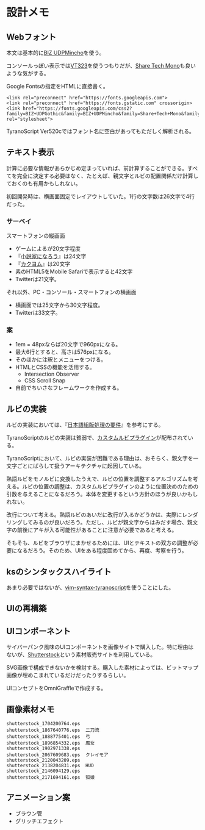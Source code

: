 # 設計メモ

## Webフォント

本文は基本的に[BIZ UDPMincho](https://fonts.google.com/specimen/BIZ+UDPMincho)を使う。

コンソールっぽい表示では[VT323](https://fonts.google.com/specimen/VT323)を使うつもりだが、[Share Tech Mono](https://fonts.google.com/specimen/Share+Tech+Mono)も良いような気がする。

Google Fontsの指定をHTMLに直接書く。

```
<link rel="preconnect" href="https://fonts.googleapis.com">
<link rel="preconnect" href="https://fonts.gstatic.com" crossorigin>
<link href="https://fonts.googleapis.com/css2?family=BIZ+UDPGothic&family=BIZ+UDPMincho&family=Share+Tech+Mono&family=VT323&display=swap" rel="stylesheet">
```

TyranoScript Ver520cではフォント名に空白があってもただしく解析される。

## テキスト表示

計算に必要な情報があらかじめ定まっていれば、前計算することができる。すべてを完全に決定する必要はなく、たとえば、親文字とルビの配置関係だけ計算しておくのも有用かもしれない。

初回開発時は、横画面固定でレイアウトしていた。1行の文字数は26文字で4行だった。

### サーベイ

スマートフォンの縦画面
- ゲームによるが20文字程度
- 『[小説家になろう](https://syosetu.com/)』は24文字
- 『[カクヨム](https://kakuyomu.jp/)』は20文字
- 素のHTML5をMobile Safariで表示すると42文字
- Twitterは21文字。

それ以外、PC・コンソール・スマートフォンの横画面
- 横画面では25文字から30文字程度。
- Twitterは33文字。

### 案

- 1em = 48pxならば20文字で960pxになる。
- 最大6行とすると、高さは576pxになる。
- そのほかに注釈とメニューをつける。
- HTMLとCSSの機能を活用する。
  - Intersection Observer
  - CSS Scroll Snap
- 自前でちいさなフレームワークを作成する。

## ルビの実装

ルビの実装においては、『[日本語組版処理の要件](https://www.w3.org/TR/jlreq/)』を参考にする。

TyranoScriptのルビの実装は貧弱で、[カスタムルビプラグイン](https://note.com/milkcat/n/n92aa8e52af1b)が配布されている。

TyranoScriptにおいて、ルビの実装が困難である理由は、おそらく、親文字を一文字ごとにばらして扱うアーキテクチャに起因している。

熟語ルビをモノルビに変換したうえで、ルビの位置を調整するアルゴリズムを考える。ルビの位置の調整は、カスタムルビプラグインのように位置決めのための引数を与えることになるだろう。本体を変更するという方針のほうが良いかもしれない。

改行について考える。熟語ルビのあいだに改行が入るかどうかは、実際にレンダリングしてみるのが良いだろう。ただし、ルビが親文字からはみだす場合、親文字の前後にアキが入る可能性があることに注意が必要であると考える。

そもそも、ルビをブラウザにまかせるためには、UIとテキストの双方の調整が必要になるだろう。そのため、UIをある程度固めてから、再度、考察を行う。

## ksのシンタックスハイライト

あまり必要ではないが、[vim-syntax-tyranoscript](https://github.com/bellflower2015/vim-syntax-tyranoscript)を使うことにした。

## UIの再構築

## UIコンポーネント

サイバーパンク風味のUIコンポーネントを画像サイトで購入した。特に理由はないが、[Shutterstock](https://www.shutterstock.com/)という素材販売サイトを利用している。

SVG画像で構成できないかを検討する。購入した素材によっては、ビットマップ画像が埋めこまれているだけだったりするらしい。

UIコンセプトをOmniGraffleで作成する。

## 画像素材メモ

```
shutterstock_1704200764.eps
shutterstock_1867640776.eps  二刀流
shutterstock_1888775401.eps  弓
shutterstock_1896854332.eps  魔女
shutterstock_1902971338.eps
shutterstock_2067609683.eps  クレイモア
shutterstock_2120043209.eps
shutterstock_2138204831.eps  HUD
shutterstock_2146094129.eps
shutterstock_2171694161.eps  狐娘
```

## アニメーション案

- ブラウン管
- グリッチエフェクト

